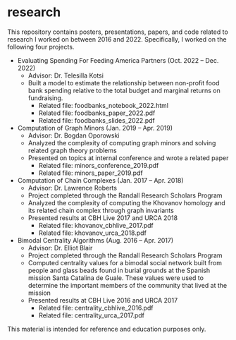 # research

This repository contains posters, presentations, papers, and code related to research I worked on between 2016 and 2022. Specifically, I worked on the following four projects.

* Evaluating Spending For Feeding America Partners (Oct. 2022 – Dec. 2022)
  * Advisor: Dr. Telesilla Kotsi
  *	Built a model to estimate the relationship between non-profit food bank spending relative to the total budget and marginal returns on fundraising.
    * Related file: foodbanks_notebook_2022.html
    * Related file: foodbanks_paper_2022.pdf
    * Related file: foodbanks_slides_2022.pdf
* Computation of Graph Minors (Jan. 2019 – Apr. 2019)
  * Advisor: Dr. Bogdan Oporowski
  *	Analyzed the complexity of computing graph minors and solving related graph theory problems
  *	Presented on topics at internal conference and wrote a related paper
    * Related file: minors_conference_2019.pdf
    * Related file: minors_paper_2019.pdf
* Computation of Chain Complexes (Jan. 2017 – Apr. 2018)
  * Advisor: Dr. Lawrence Roberts
  *	Project completed through the Randall Research Scholars Program
  *	Analyzed the complexity of computing the Khovanov homology and its related chain complex through graph invariants
  *	Presented results at CBH Live 2017 and URCA 2018
    * Related file: khovanov_cbhlive_2017.pdf
    * Related file: khovanov_urca_2018.pdf
* Bimodal Centrality Algorithms (Aug. 2016 – Apr. 2017)
  * Advisor: Dr. Elliot Blair
  * Project completed through the Randall Research Scholars Program
  *	Computed centrality values for a bimodal social network built from people and glass beads found in burial grounds at the Spanish mission Santa Catalina de Guale. These values were used to determine the important members of the community that lived at the mission
  *	Presented results at CBH Live 2016 and URCA 2017
    * Related file: centrality_cbhlive_2016.pdf
    * Related file: centrality_urca_2017.pdf

This material is intended for reference and education purposes only.

